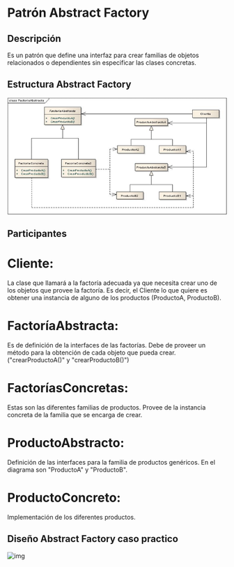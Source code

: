 # Patrón Abstract Factory

## Descripción

Es un patrón que define una interfaz para crear familias de objetos relacionados o dependientes sin especificar las clases concretas.

## Estructura Abstract Factory

![img](https://github.com/DanZaky/PatronesDocumentacion/blob/master/CatalogoPatrones/img/PatronFactoriaAbstracta.jpg.png)

## Participantes

  # Cliente: 
  La clase que llamará a la factoría adecuada ya que necesita crear uno de los objetos que provee la factoría. Es decir, el Cliente lo que quiere es obtener una instancia de alguno de los productos (ProductoA, ProductoB).
  # FactoríaAbstracta: 
  Es de definición de la interfaces de las factorías. Debe de proveer un método para la obtención de cada objeto que pueda crear. ("crearProductoA()" y "crearProductoB()")
  # FactoríasConcretas: 
  Estas son las diferentes familias de productos. Provee de la instancia concreta de la familia que se encarga de crear.
  # ProductoAbstracto: 
  Definición de las interfaces para la familia de productos genéricos. En el diagrama son "ProductoA" y "ProductoB". 
  # ProductoConcreto: 
  Implementación de los diferentes productos.

## Diseño Abstract Factory caso practico

![img](https://github.com/DanZaky/PatronesDocumentacion/blob/master/CatalogoPatrones/img/Dise%C3%B1oAbstractFactory.png)
